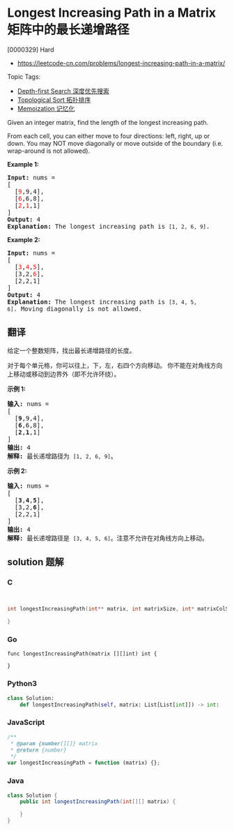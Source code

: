 # Longest Increasing Path in a Matrix 矩阵中的最长递增路径

[0000329] Hard

- https://leetcode-cn.com/problems/longest-increasing-path-in-a-matrix/

Topic Tags:

- [Depth-first Search 深度优先搜索](https://leetcode-cn.com/tag/depth-first-search/)
- [Topological Sort 拓扑排序](https://leetcode-cn.com/tag/topological-sort/)
- [Memoization 记忆化](https://leetcode-cn.com/tag/memoization/)

Given an integer matrix, find the length of the longest increasing path.

From each cell, you can either move to four directions: left, right, up or down. You may NOT move diagonally or move outside of the boundary (i.e. wrap-around is not allowed).

**Example 1:**

<pre><strong>Input: </strong>nums = 
[
  [<font color="red">9</font>,9,4],
  [<font color="red">6</font>,6,8],
  [<font color="red">2</font>,<font color="red">1</font>,1]
] 
<strong>Output:</strong> 4 
<strong>Explanation:</strong> The longest increasing path is <code>[1, 2, 6, 9]</code>.
</pre>

**Example 2:**

<pre><strong>Input:</strong> nums = 
[
  [<font color="red">3</font>,<font color="red">4</font>,<font color="red">5</font>],
  [3,2,<font color="red">6</font>],
  [2,2,1]
] 
<strong>Output: </strong>4 
<strong>Explanation: </strong>The longest increasing path is <code>[3, 4, 5, 6]</code>. Moving diagonally is not allowed.
</pre>

## 翻译

给定一个整数矩阵，找出最长递增路径的长度。

对于每个单元格，你可以往上，下，左，右四个方向移动。 你不能在对角线方向上移动或移动到边界外（即不允许环绕）。

**示例 1:**

<pre><strong>输入: </strong>nums = 
[
  [<strong>9</strong>,9,4],
  [<strong>6</strong>,6,8],
  [<strong>2</strong>,<strong>1</strong>,1]
] 
<strong>输出:</strong> 4 
<strong>解释:</strong> 最长递增路径为&nbsp;<code>[1, 2, 6, 9]</code>。</pre>

**示例 2:**

<pre><strong>输入:</strong> nums = 
[
  [<strong>3</strong>,<strong>4</strong>,<strong>5</strong>],
  [3,2,<strong>6</strong>],
  [2,2,1]
] 
<strong>输出: </strong>4 
<strong>解释: </strong>最长递增路径是&nbsp;<code>[3, 4, 5, 6]</code>。注意不允许在对角线方向上移动。
</pre>

## solution 题解

### C

```c


int longestIncreasingPath(int** matrix, int matrixSize, int* matrixColSize){

}


```

### Go

```golang
func longestIncreasingPath(matrix [][]int) int {

}
```

### Python3

```python
class Solution:
    def longestIncreasingPath(self, matrix: List[List[int]]) -> int:

```

### JavaScript

```javascript
/**
 * @param {number[][]} matrix
 * @return {number}
 */
var longestIncreasingPath = function (matrix) {};
```

### Java

```java
class Solution {
    public int longestIncreasingPath(int[][] matrix) {

    }
}
```
